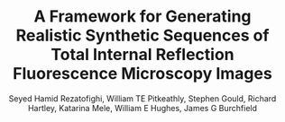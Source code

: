 ---
layout: pub
title: A Framework for Generating Realistic Synthetic Sequences of Total Internal Reflection Fluorescence Microscopy Images
author: Seyed Hamid Rezatofighi, William TE Pitkeathly, Stephen Gould, Richard Hartley, Katarina Mele, William E Hughes, James G Burchfield
year: 2013
paper_link: https://users.cecs.anu.edu.au/~sgould/papers/isbi13-synthetic.pdf
publisher: International Symposium on Biomedical Imaging (ISBI13)
comments: false
category: blog
---